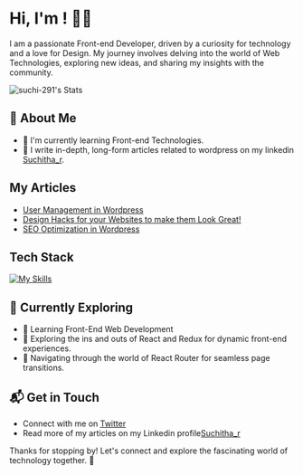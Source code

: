 # Hi, I'm <Suchitha Ramachandrapurapu>! 🙋‍♀️

I am a passionate Front-end Developer, driven by a curiosity for technology and a love for Design. My journey involves delving into the world of Web Technologies, exploring new ideas, and sharing my insights with the community.

![suchi-291's Stats](https://github-readme-stats.vercel.app/api?username=suchi-291&theme=vue-dark&show_icons=true&hide_border=true&count_private=true)

## 🚀 About Me

- 🔭 I'm currently learning Front-end Technologies.
- 📝 I write in-depth, long-form articles related to wordpress on my linkedin [Suchitha_r](https://www.linkedin.com/in/suchitha-r/).

## My Articles
- [User Management in Wordpress](https://www.linkedin.com/in/suchitha-webdeveloper/recent-activity/articles/)
- [Design Hacks for your Websites to make them Look Great!](https://www.linkedin.com/pulse/take-your-website-from-good-great-easy-design-tips-ramachandrapurapu-ydiec/?trackingId=MNe10HG8RWi2QXU5dM5XDQ%3D%3D)
- [SEO Optimization in Wordpress](https://www.linkedin.com/pulse/how-optimize-your-wordpress-site-search-engines-ramachandrapurapu-cnnmc/?trackingId=MNe10HG8RWi2QXU5dM5XDQ%3D%3D)


## Tech Stack
[![My Skills](https://skillicons.dev/icons?i=js,html,css,react)](https://skillicons.dev)

## 🌱 Currently Exploring

- 🚀 Learning Front-End Web Development
- 🚀 Exploring the ins and outs of React and Redux for dynamic front-end experiences.
- 🚀 Navigating through the world of React Router for seamless page transitions.
  


## 📬 Get in Touch

- Connect with me on [Twitter](https://twitter.com/RaoSuchitha)
- Read more of my articles on my Linkedin profile[Suchitha_r](https://www.linkedin.com/in/suchitha-r/)

Thanks for stopping by! Let's connect and explore the fascinating world of technology together. 🚀

